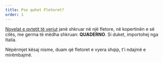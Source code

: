 ```yaml
---
title: Pse quhet Fletoret?
order: 1
---
```


[Novelat e qytetit të veriut](/migjeni/novelat-e-qytetit-te-veriut/) janë shkruar në një fletore,
në kopertinën e së cilës, me germa të mëdha shkruan: <b>QUADERNO</b>.
Si duket, importohej nga Italia.

Nëpërmjet kësaj nisme, duam që fletoret e vyera shqip, t'i ndajmë e mirëmbajmë.
